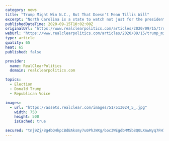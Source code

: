 ```yaml
---
category: news
title: "Trump Might Win N.C., But That Doesn't Mean Tillis Will"
excerpt: "North Carolina is a state to watch not just for the presidential race, but for which party will control the United States Senate. Recent polling conducted on the race between Donald Trump and"
publishedDateTime: 2020-09-15T10:02:00Z
originalUrl: "https://www.realclearpolitics.com/articles/2020/09/15/trump_might_win_nc_but_that_doesnt_mean_tillis_will_144197.html"
webUrl: "https://www.realclearpolitics.com/articles/2020/09/15/trump_might_win_nc_but_that_doesnt_mean_tillis_will_144197.html"
type: article
quality: 65
heat: 65
published: false

provider:
  name: RealClearPolitics
  domain: realclearpolitics.com

topics:
  - Election
  - Donald Trump
  - Republican Voice

images:
  - url: "https://assets.realclear.com/images/51/513024_5_.jpg"
    width: 750
    height: 500
    isCached: true

secured: "tnj9Zj/8g4bQ4kpCBdBAksmy7u0PhJWXg/boc3WEgdbMM5b8Q0LXnwNyq7FH7tV2c5HOyIZ5vUuM2IIS3mQqNB27PvoP/0LZYbt0MO+tmBDFEKkkT3i37wpkaJRoaJX4bmTtzIYRC7CnnqfsQtYlWBq8t+oIhP0B7mNByDaGCT8TzNvk7TGIKlxzQJkxaR7E3ckVC61fKdkYyF7BrQ0gMOA2V47T1n+v041SLQJczRZkODOyBppRcyUpadrQoaF44L8Jx/jKYhlni1yHN30BCOteMYaXrphx18pC380B2tSVe0jqubynl4W/rLek//s4pauNw9wFL+c6/kfbO4D5XrSa/iCRLay3CaRY6f5kDZM=;t3t2ZbwG77rMX+WmRKVqWA=="
---
```


